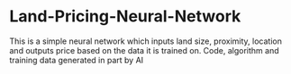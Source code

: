 # Land-Pricing-Neural-Network

This is a simple neural network which inputs land size, proximity, location and outputs price based on the data it is trained on.
Code, algorithm and training data generated in part by AI



